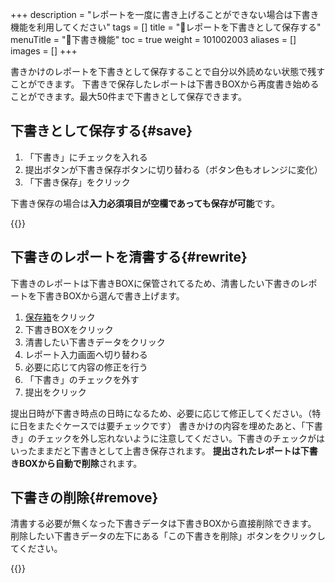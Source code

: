 +++
description = "レポートを一度に書き上げることができない場合は下書き機能を利用してください"
tags = []
title = "📝レポートを下書きとして保存する"
menuTitle = "📝下書き機能"
toc = true
weight = 101002003
aliases = []
images = []
+++

書きかけのレポートを下書きとして保存することで自分以外読めない状態で残すことができます。
下書きで保存したレポートは下書きBOXから再度書き始めることができます。最大50件まで下書きとして保存できます。

## 下書きとして保存する{#save}

1. 「下書き」にチェックを入れる
1. 提出ボタンが下書き保存ボタンに切り替わる（ボタン色もオレンジに変化）
1. 「下書き保存」をクリック

下書き保存の場合は**入力必須項目が空欄であっても保存が可能**です。

{{<icatch filename="report-draft-save" msg="「下書き」にチェックを入れて保存すると下書きBOXに保存されます">}}

## 下書きのレポートを清書する{#rewrite}

下書きのレポートは下書きBOXに保管されてるため、清書したい下書きのレポートを下書きBOXから選んで書き上げます。

1. [保存箱](/docs/manual/read-report/list/)をクリック
2. 下書きBOXをクリック
3. 清書したい下書きデータをクリック
4. レポート入力画面へ切り替わる
5. 必要に応じて内容の修正を行う
6. 「下書き」のチェックを外す
7. 提出をクリック

提出日時が下書き時点の日時になるため、必要に応じて修正してください。（特に日をまたぐケースでは要チェックです）
書きかけの内容を埋めたあと、「下書き」のチェックを外し忘れないように注意してください。下書きのチェックがはいったままだと下書きとして上書き保存されます。
**提出されたレポートは下書きBOXから自動で削除**されます。

## 下書きの削除{#remove}

清書する必要が無くなった下書きデータは下書きBOXから直接削除できます。
削除したい下書きデータの左下にある「この下書きを削除」ボタンをクリックしてください。

{{<icatch filename="draft-delete" msg="下書きレポートを削除するにはゴミ箱ボタンを押します" alice="here">}}
